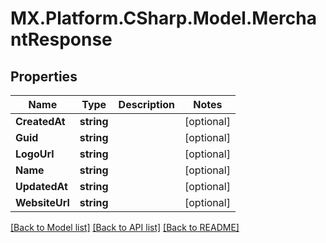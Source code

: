 # MX.Platform.CSharp.Model.MerchantResponse

## Properties

Name | Type | Description | Notes
------------ | ------------- | ------------- | -------------
**CreatedAt** | **string** |  | [optional] 
**Guid** | **string** |  | [optional] 
**LogoUrl** | **string** |  | [optional] 
**Name** | **string** |  | [optional] 
**UpdatedAt** | **string** |  | [optional] 
**WebsiteUrl** | **string** |  | [optional] 

[[Back to Model list]](../README.md#documentation-for-models) [[Back to API list]](../README.md#documentation-for-api-endpoints) [[Back to README]](../README.md)

